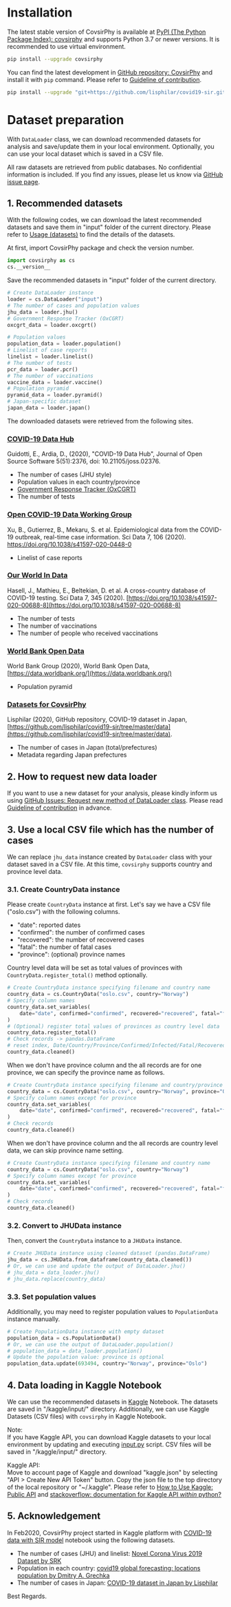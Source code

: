 # Installation

The latest stable version of CovsirPhy is available at [PyPI (The Python Package Index): covsirphy](https://pypi.org/project/covsirphy/) and supports Python 3.7 or newer versions. It is recommended to use virtual environment.

```bash
pip install --upgrade covsirphy
```

You can find the latest development in [GitHub repository: CovsirPhy](https://github.com/lisphilar/covid19-sir) and install it with `pip` command. Please refer to [Guideline of contribution](https://lisphilar.github.io/covid19-sir/CONTRIBUTING.html).

```bash
pip install --upgrade "git+https://github.com/lisphilar/covid19-sir.git#egg=covsirphy"
```

# Dataset preparation

With `DataLoader` class, we can download recommended datasets for analysis and save/update them in your local environment. Optionally, you can use your local dataset which is saved in a CSV file.

All raw datasets are retrieved from public databases. No confidential information is included. If you find any issues, please let us know via [GitHub issue page](https://github.com/lisphilar/covid19-sir/issues).

## 1. Recommended datasets

With the following codes, we can download the latest recommended datasets and save them in "input" folder of the current directory. Please refer to [Usage (datasets)](https://lisphilar.github.io/covid19-sir/usage_dataset.html) to find the details of the datasets.

At first, import CovsirPhy package and check the version number.

```Python
import covsirphy as cs
cs.__version__
```

Save the recommended datasets in "input" folder of the current directory.  

```Python
# Create DataLoader instance
loader = cs.DataLoader("input")
# The number of cases and population values
jhu_data = loader.jhu()
# Government Response Tracker (OxCGRT)
oxcgrt_data = loader.oxcgrt()
```

```Python
# Population values
population_data = loader.population()
# Linelist of case reports
linelist = loader.linelist()
# The number of tests
pcr_data = loader.pcr()
# The number of vaccinations
vaccine_data = loader.vaccine()
# Population pyramid
pyramid_data = loader.pyramid()
# Japan-specific dataset
japan_data = loader.japan()
```

The downloaded datasets were retrieved from the following sites.

### [COVID-19 Data Hub](https://covid19datahub.io/)

Guidotti, E., Ardia, D., (2020), "COVID-19 Data Hub", Journal of Open Source Software 5(51):2376, doi: 10.21105/joss.02376.

- The number of cases (JHU style)
- Population values in each country/province
- [Government Response Tracker (OxCGRT)](https://github.com/OxCGRT/covid-policy-tracker)
- The number of tests

### [Open COVID-19 Data Working Group](https://github.com/beoutbreakprepared/nCoV2019)

Xu, B., Gutierrez, B., Mekaru, S. et al. Epidemiological data from the COVID-19 outbreak, real-time case information. Sci Data 7, 106 (2020). https://doi.org/10.1038/s41597-020-0448-0

- Linelist of case reports

### [Our World In Data](https://github.com/owid/covid-19-data/tree/master/public/data)

Hasell, J., Mathieu, E., Beltekian, D. et al. A cross-country database of COVID-19 testing. Sci Data 7, 345 (2020). [https://doi.org/10.1038/s41597-020-00688-8](https://doi.org/10.1038/s41597-020-00688-8)

- The number of tests
- The number of vaccinations
- The number of people who received vaccinations

### [World Bank Open Data](https://data.worldbank.org/)

World Bank Group (2020), World Bank Open Data, [https://data.worldbank.org/](https://data.worldbank.org/)

- Population pyramid

### [Datasets for CovsirPhy](https://github.com/lisphilar/covid19-sir/tree/master/data)

Lisphilar (2020), GitHub repository, COVID-19 dataset in Japan, [https://github.com/lisphilar/covid19-sir/tree/master/data](https://github.com/lisphilar/covid19-sir/tree/master/data).  

- The number of cases in Japan (total/prefectures)
- Metadata regarding Japan prefectures

## 2. How to request new data loader

If you want to use a new dataset for your analysis, please kindly inform us using [GitHub Issues: Request new method of DataLoader class](https://github.com/lisphilar/covid19-sir/issues/new/?template=request-new-method-of-dataloader-class.md). Please read [Guideline of contribution](https://lisphilar.github.io/covid19-sir/CONTRIBUTING.html) in advance.

## 3. Use a local CSV file which has the number of cases

We can replace `jhu_data` instance created by `DataLoader` class with your dataset saved in a CSV file. At this time, `covsirphy` supports country and province level data.

### 3.1. Create CountryData instance

Please create `CountryData` instance at first. Let's say we have a CSV file ("oslo.csv") with the following columns.

- "date": reported dates
- "confirmed": the number of confirmed cases
- "recovered": the number of recovered cases
- "fatal": the number of fatal cases
- "province": (optional) province names

Country level data will be set as total values of provinces with `CountryData.register_total()` method optionally.

```Python
# Create CountryData instance specifying filename and country name
country_data = cs.CountryData("oslo.csv", country="Norway")
# Specify column names
country_data.set_variables(
    date="date", confirmed="confirmed", recovered="recovered", fatal="fatal", province="province",
)
# (Optional) register total values of provinces as country level data
country_data.register_total()
# Check records -> pandas.DataFrame
# reset index, Date/Country/Province/Confirmed/Infected/Fatal/Recovered column
country_data.cleaned()
```

When we don't have province column and the all records are for one province, we can specify the province name as follows.

```Python
# Create CountryData instance specifying filename and country/province name
country_data = cs.CountryData("oslo.csv", country="Norway", province="Oslo")
# Specify column names except for province
country_data.set_variables(
    date="date", confirmed="confirmed", recovered="recovered", fatal="fatal",
)
# Check records
country_data.cleaned()
```

When we don't have province column and the all records are country level data, we can skip province name setting.

```Python
# Create CountryData instance specifying filename and country name
country_data = cs.CountryData("oslo.csv", country="Norway")
# Specify column names except for province
country_data.set_variables(
    date="date", confirmed="confirmed", recovered="recovered", fatal="fatal",
)
# Check records
country_data.cleaned()
```

### 3.2. Convert to JHUData instance

Then, convert the `CountryData` instance to a `JHUData` instance.

```Python
# Create JHUData instance using cleaned dataset (pandas.DataFrame)
jhu_data = cs.JHUData.from_dataframe(country_data.cleaned())
# Or, we can use and update the output of DataLoader.jhu()
# jhu_data = data_loader.jhu()
# jhu_data.replace(country_data)
```

### 3.3. Set population values

Additionally, you may need to register population values to `PopulationData` instance manually.

```Python
# Create PopulationData instance with empty dataset
population_data = cs.PopulationData()
# Or, we can use the output of DataLoader.population()
# population_data = data_loader.population()
# Update the population value: province is optional
population_data.update(693494, country="Norway", province="Oslo")
```

## 4. Data loading in Kaggle Notebook

We can use the recommended datasets in [Kaggle](https://www.kaggle.com/) Notebook. The datasets are saved in "/kaggle/input/" directory. Additionally, we can use Kaggle Datasets (CSV files) with `covsirphy` in Kaggle Notebook.

Note:  
If you have Kaggle API, you can download Kaggle datasets to your local environment by updating and executing [input.py](https://github.com/lisphilar/covid19-sir/blob/master/input.py) script. CSV files will be saved in "/kaggle/input/" directory.

Kaggle API:  
Move to account page of Kaggle and download "kaggle.json" by selecting "API > Create New API Token" button. Copy the json file to the top directory of the local repository or "~/.kaggle". Please refer to [How to Use Kaggle: Public API](https://www.kaggle.com/docs/api) and [stackoverflow: documentation for Kaggle API *within* python?](https://stackoverflow.com/questions/55934733/documentation-for-kaggle-api-within-python#:~:text=Here%20are%20the%20steps%20involved%20in%20using%20the%20Kaggle%20API%20from%20Python.&text=Go%20to%20your%20Kaggle%20account,json%20will%20be%20downloaded)

## 5. Acknowledgement

In Feb2020, CovsirPhy project started in Kaggle platform with [COVID-19 data with SIR model](https://www.kaggle.com/lisphilar/covid-19-data-with-sir-model) notebook using the following datasets.

- The number of cases (JHU) and linelist: [Novel Corona Virus 2019 Dataset by SRK](https://www.kaggle.com/sudalairajkumar/novel-corona-virus-2019-dataset)
- Population in each country:  [covid19 global forecasting: locations population by Dmitry A. Grechka](https://www.kaggle.com/dgrechka/covid19-global-forecasting-locations-population)
- The number of cases in Japan: [COVID-19 dataset in Japan by Lisphilar](https://www.kaggle.com/lisphilar/covid19-dataset-in-japan)

Best Regards.
